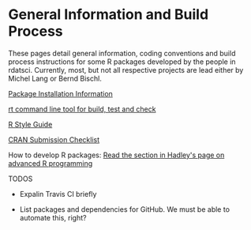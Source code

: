 General Information and Build Process
=====================================

These pages detail general information, coding conventions and build process instructions for some R packages developed by the people in rdatsci. Currently, most, but not all respective projects are lead either by Michel Lang or Bernd Bischl.  

[Package Installation Information](https://github.com/tudo-r/PackagesInfo/wiki/Installation-Information)

[rt command line tool for build, test and check](https://github.com/rdatsci/rt)

[R Style Guide](https://github.com/tudo-r/PackagesInfo/wiki/R-Style-Guide)

[CRAN Submission Checklist](https://github.com/tudo-r/PackagesInfo/wiki/CRAN-Submission-Checklist)

How to develop R packages:
[Read the section in Hadley's page on advanced R programming](http://adv-r.had.co.nz/#package-development)


TODOS

* Expalin Travis CI briefly

* List packages and dependencies for GitHub. We must be able to automate this, right?
